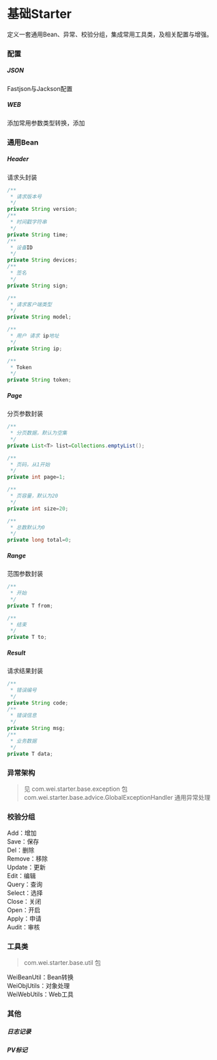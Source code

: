 # 基础Starter

定义一套通用Bean、异常、校验分组，集成常用工具类，及相关配置与增强。

### 配置

##### JSON

Fastjson与Jackson配置

##### WEB

添加常用参数类型转换，添加

### 通用Bean

##### Header

请求头封装

```java
/**
 * 请求版本号
 */
private String version;
/**
 * 时间戳字符串
 */
private String time;
/**
 * 设备ID
 */
private String devices;
/**
 * 签名
 */
private String sign;

/**
 * 请求客户端类型
 */
private String model;

/**
 * 用户 请求 ip地址
 */
private String ip;

/**
 * Token
 */
private String token;
```

##### Page

分页参数封装

```java
/**
 * 分页数据，默认为空集
 */
private List<T> list=Collections.emptyList();

/**
 * 页码，从1开始
 */
private int page=1;

/**
 * 页容量，默认为20
 */
private int size=20;

/**
 * 总数默认为0
 */
private long total=0;
```

##### Range

范围参数封装

```java
/**
 * 开始
 */
private T from;

/**
 * 结束
 */
private T to;
```

##### Result

请求结果封装

```java
/**
 * 错误编号
 */
private String code;
/**
 * 错误信息
 */
private String msg;
/**
 * 业务数据
 */
private T data;
```

### 异常架构

> 见 com.wei.starter.base.exception 包 <br>
> com.wei.starter.base.advice.GlobalExceptionHandler 通用异常处理

### 校验分组

Add：增加<br>
Save：保存<br>
Del：删除<br>
Remove：移除<br>
Update：更新<br>
Edit：编辑<br>
Query：查询<br>
Select：选择<br>
Close：关闭<br>
Open：开启<br>
Apply：申请<br>
Audit：审核<br>

### 工具类

> com.wei.starter.base.util 包

WeiBeanUtil：Bean转换<br>
WeiObjUtils：对象处理<br>
WeiWebUtils：Web工具<br>

### 其他

##### 日志记录

##### PV标记